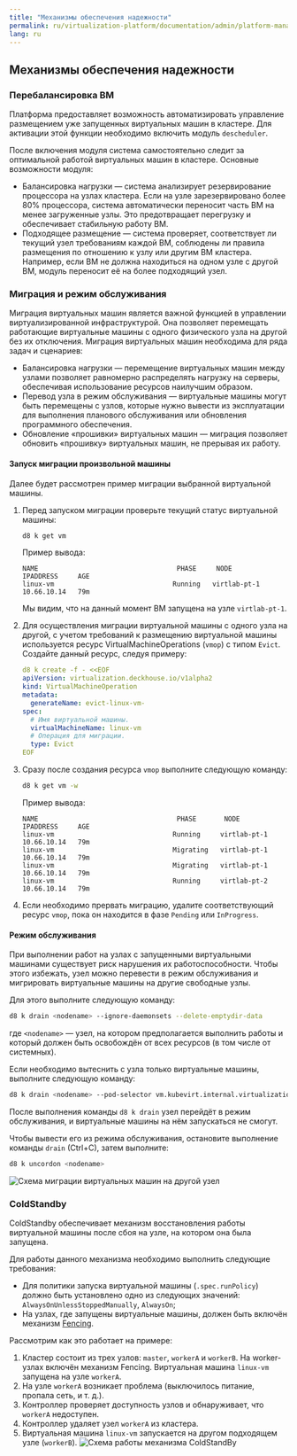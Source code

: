 ```yaml
---
title: "Механизмы обеспечения надежности"
permalink: ru/virtualization-platform/documentation/admin/platform-management/virtualization/reliability.html
lang: ru
---
```


## Механизмы обеспечения надежности

### Перебалансировка ВМ

Платформа предоставляет возможность автоматизировать управление размещением уже запущенных виртуальных машин в кластере. Для активации этой функции необходимо включить модуль `descheduler`.

После включения модуля система самостоятельно следит за оптимальной работой виртуальных машин в кластере. Основные возможности модуля:

- Балансировка нагрузки — система анализирует резервирование процессора на узлах кластера. Если на узле зарезервировано более 80% процессора, система автоматически переносит часть ВМ на менее загруженные узлы. Это предотвращает перегрузку и обеспечивает стабильную работу ВМ.
- Подходящее размещение — система проверяет, соответствует ли текущий узел требованиям каждой ВМ, соблюдены ли правила размещения по отношению к узлу или другим ВМ кластера. Например, если ВМ не должна находиться на одном узле с другой ВМ, модуль переносит её на более подходящий узел.

### Миграция и режим обслуживания

Миграция виртуальных машин является важной функцией в управлении виртуализированной инфраструктурой. Она позволяет перемещать работающие виртуальные машины с одного физического узла на другой без их отключения. Миграция виртуальных машин необходима для ряда задач и сценариев:

- Балансировка нагрузки — перемещение виртуальных машин между узлами позволяет равномерно распределять нагрузку на серверы, обеспечивая использование ресурсов наилучшим образом.
- Перевод узла в режим обслуживания — виртуальные машины могут быть перемещены с узлов, которые нужно вывести из эксплуатации для выполнения планового обслуживания или обновления программного обеспечения.
- Обновление «прошивки» виртуальных машин — миграция позволяет обновить «прошивку» виртуальных машин, не прерывая их работу.

#### Запуск миграции произвольной машины

Далее будет рассмотрен пример миграции выбранной виртуальной машины.

1. Перед запуском миграции проверьте текущий статус виртуальной машины:

   ```bash
   d8 k get vm
   ```

   Пример вывода:

   ```console
   NAME                                   PHASE     NODE           IPADDRESS     AGE
   linux-vm                              Running   virtlab-pt-1   10.66.10.14   79m
   ```

   Мы видим, что на данный момент ВМ запущена на узле `virtlab-pt-1`.

1. Для осуществления миграции виртуальной машины с одного узла на другой, с учетом требований к размещению виртуальной машины используется ресурс VirtualMachineOperations (`vmop`) с типом `Evict`. Создайте данный ресурс, следуя примеру:

   ```yaml
   d8 k create -f - <<EOF
   apiVersion: virtualization.deckhouse.io/v1alpha2
   kind: VirtualMachineOperation
   metadata:
     generateName: evict-linux-vm-
   spec:
     # Имя виртуальной машины.
     virtualMachineName: linux-vm
     # Операция для миграции.
     type: Evict
   EOF
   ```

1. Сразу после создания ресурса `vmop` выполните следующую команду:

   ```bash
   d8 k get vm -w
   ```

   Пример вывода:

   ```console
   NAME                                   PHASE       NODE           IPADDRESS     AGE
   linux-vm                              Running     virtlab-pt-1   10.66.10.14   79m
   linux-vm                              Migrating   virtlab-pt-1   10.66.10.14   79m
   linux-vm                              Migrating   virtlab-pt-1   10.66.10.14   79m
   linux-vm                              Running     virtlab-pt-2   10.66.10.14   79m
   ```

1. Если необходимо прервать миграцию, удалите соответствующий ресурс `vmop`, пока он находится в фазе `Pending` или `InProgress`.

#### Режим обслуживания

При выполнении работ на узлах с запущенными виртуальными машинами существует риск нарушения их работоспособности. Чтобы этого избежать, узел можно перевести в режим обслуживания и мигрировать виртуальные машины на другие свободные узлы.

Для этого выполните следующую команду:

```bash
d8 k drain <nodename> --ignore-daemonsets --delete-emptydir-data
```

где `<nodename>` — узел, на котором предполагается выполнить работы и который должен быть освобождён от всех ресурсов (в том числе от системных).

Если необходимо вытеснить с узла только виртуальные машины, выполните следующую команду:

```bash
d8 k drain <nodename> --pod-selector vm.kubevirt.internal.virtualization.deckhouse.io/name --delete-emptydir-data
```

После выполнения команды `d8 k drain` узел перейдёт в режим обслуживания, и виртуальные машины на нём запускаться не смогут.

Чтобы вывести его из режима обслуживания, остановите выполнение команды `drain` (Ctrl+C), затем выполните:

```bash
d8 k uncordon <nodename>
```

![Схема миграции виртуальных машин на другой узел](/../../../../../images/virtualization-platform/drain.ru.png)

### ColdStandby

ColdStandby обеспечивает механизм восстановления работы виртуальной машины после сбоя на узле, на котором она была запущена.

Для работы данного механизма необходимо выполнить следующие требования:

- Для политики запуска виртуальной машины (`.spec.runPolicy`) должно быть установлено одно из следующих значений: `AlwaysOnUnlessStoppedManually`, `AlwaysOn`;
- На узлах, где запущены виртуальные машины, должен быть включён механизм [Fencing](../../../../reference/cr/nodegroup.html#nodegroup-v1-spec-fencing-mode).

Рассмотрим как это работает на примере:

1. Кластер состоит из трех узлов: `master`, `workerA` и `workerB`.
   На worker-узлах включён механизм Fencing.
   Виртуальная машина `linux-vm` запущена на узле `workerA`.
1. На узле `workerA` возникает проблема (выключилось питание, пропала сеть, и т. д.).
1. Контроллер проверяет доступность узлов и обнаруживает, что `workerA` недоступен.
1. Контроллер удаляет узел `workerA` из кластера.
1. Виртуальная машина `linux-vm` запускается на другом подходящем узле (`workerB`).
   ![Схема работы механизма ColdStandBy](/../../../../../images/virtualization-platform/coldstandby.ru.png)
